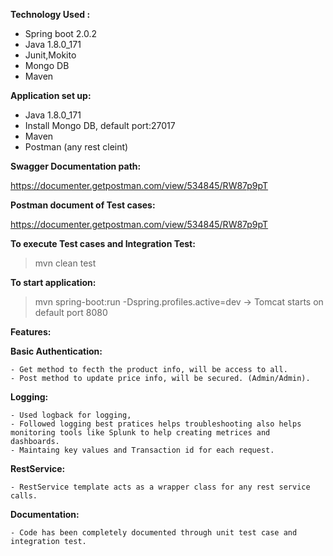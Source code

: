 
**Technology Used :**

 - Spring boot 2.0.2
 - Java 1.8.0_171 
 - Junit,Mokito 
 - Mongo DB 
 - Maven 
 
**Application set up:**

 - Java 1.8.0_171 
 - Install Mongo DB, default port:27017   
 - Maven 
 - Postman (any rest cleint)
 
 
**Swagger Documentation path:**

https://documenter.getpostman.com/view/534845/RW87p9pT

**Postman document of Test cases:**

https://documenter.getpostman.com/view/534845/RW87p9pT
 
**To execute Test cases and Integration Test:**

>mvn clean test

**To start application:**

>mvn spring-boot:run -Dspring.profiles.active=dev -> Tomcat starts on default port 8080

**Features:**

 **Basic Authentication:**
 
    - Get method to fecth the product info, will be access to all.
    - Post method to update price info, will be secured. (Admin/Admin).
 **Logging:**
 
    - Used logback for logging, 
    - Followed logging best pratices helps troubleshooting also helps monitoring tools like Splunk to help creating metrices and 		           dashboards.
    - Maintaing key values and Transaction id for each request.  
  **RestService:**
  
    - RestService template acts as a wrapper class for any rest service calls. 
   
  **Documentation:**
  
    - Code has been completely documented through unit test case and integration test.
 
 
 
 





